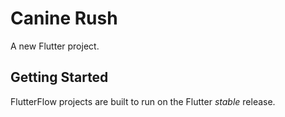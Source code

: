 # Canine Rush

A new Flutter project.

## Getting Started

FlutterFlow projects are built to run on the Flutter _stable_ release.
